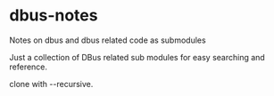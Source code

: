 # dbus-notes
Notes on dbus and dbus related code as submodules

Just a collection of DBus related sub modules for
easy searching and reference.

clone with --recursive.

